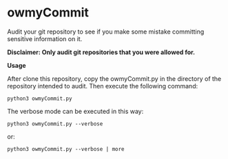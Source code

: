 # owmyCommit
Audit your git repository to see if you make some mistake committing sensitive information on it.

**Disclaimer: Only audit git repositories that you were allowed for.**


**Usage**

After clone this repository, copy the owmyCommit.py in the directory of the repository intended to audit. Then execute the following command:

    python3 owmyCommit.py

The verbose mode can be executed in this way:

    python3 owmyCommit.py --verbose

or:

    python3 owmyCommit.py --verbose | more
